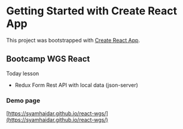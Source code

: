 # Getting Started with Create React App

This project was bootstrapped with [Create React App](https://github.com/facebook/create-react-app).

## Bootcamp WGS React

Today lesson

- Redux Form Rest API with local data (json-server)

### Demo page

[https://syamhaidar.github.io/react-wgs/](https://syamhaidar.github.io/react-wgs/)
